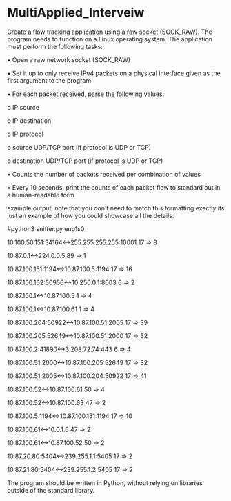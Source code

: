 # MultiApplied_Interveiw
Create a flow tracking application using a raw socket (SOCK_RAW). The program needs to function on a Linux operating system. The application must perform the following tasks:

•	Open a raw network socket (SOCK_RAW)

•	Set it up to only receive IPv4 packets on a physical interface given as the first argument to the program

•	For each packet received, parse the following values:

o	IP source

o	IP destination

o	IP protocol

o	source UDP/TCP port (if protocol is UDP or TCP)

o	destination UDP/TCP port (if protocol is UDP or TCP)

•	Counts the number of packets received per combination of values

•	Every 10 seconds, print the counts of each packet flow to standard out in a human-readable form

example output, note that you don't need to match this formatting exactly its just an example of how you could showcase all the details:

#python3 sniffer.py enp1s0

10.100.50.151:34164<->255.255.255.255:10001 17 => 8

10.87.0.1<->224.0.0.5 89 => 1

10.87.100.151:1194<->10.87.100.5:1194 17 => 16

10.87.100.162:50956<->10.250.0.1:8003 6 => 2

10.87.100.1<->10.87.100.5 1 => 4

10.87.100.1<->10.87.100.61 1 => 4

10.87.100.204:50922<->10.87.100.51:2005 17 => 39

10.87.100.205:52649<->10.87.100.51:2000 17 => 32

10.87.100.2:41890<->3.208.72.74:443 6 => 4

10.87.100.51:2000<->10.87.100.205:52649 17 => 32

10.87.100.51:2005<->10.87.100.204:50922 17 => 41

10.87.100.52<->10.87.100.61 50 => 4

10.87.100.52<->10.87.100.63 47 => 2

10.87.100.5:1194<->10.87.100.151:1194 17 => 10

10.87.100.61<->10.0.1.6 47 => 2

10.87.100.61<->10.87.100.52 50 => 2

10.87.20.80:5404<->239.255.1.1:5405 17 => 2

10.87.21.80:5404<->239.255.1.2:5405 17 => 2


The program should be written in Python, without relying on libraries outside of the standard library.

